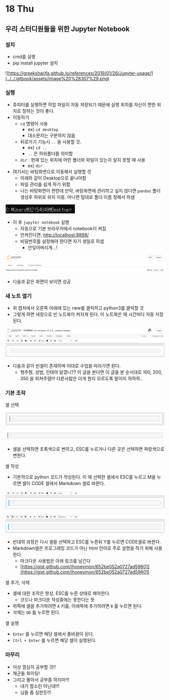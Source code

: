 # 18 Thu

## 우리 스터디원들을 위한 Jupyter Notebook

### 설치

* cmd를 실행
* pip install jupyter 설치

![https://greeksharifa.github.io/references/2019/01/26/Jupyter-usage/](../../.gitbook/assets/image%20%28307%29.png)

### 실행

* 쥬피터를 실행하면 작업 파일이 자동 저장되기 때문에 실행 위치를 자신이 편한 위치로 정하는 것이 좋다.
* 이동하기
  * `cd` 명령어 사용
    * ex\) `cd desktop`
    * 대소문자는 구분하지 않음
  * 뒤로가기 기능시 `..` 을 사용할 것.
    * ex\) `cd ..`
    * `..` 은 하위폴더를 의미함
  * `dir` : 현재 있는 위치에 어떤 폴더와 파일이 있는지 알지 못할 때 사용
    * ex\) `dir`
* 여기서는 바탕화면으로 이동해서 실행할 것
  * 아래와 같이 Desktop으로 끝나야함
  * 파일 관리를 쉽게 하기 위함
  * 나는 바탕화면이 편한데 만약, 바탕화면에 관리하고 싶지 않다면 `pandas` 폴더 생성후 하위로 위치 이동. 아니면 맘대로 폴더 이름 정해서 하셈 

![](../../.gitbook/assets/image%20%28300%29.png)

* 이 후 `jupyter notebook` 실행
  * 자동으로 기본 브라우저에서 notebook이 켜짐
  * 안켜진다면, [http://localhost:8888/](http://localhost:8888/)
  * 비밀번호를 설정해야 한다면 자기 생일로 하셈
    * 안잊어버리게...!

![](../../.gitbook/assets/image%20%28306%29.png)

* 다음과 같은 화면이 보이면 성공

### 새 노트 열기

* 위 캡처에서 오른쪽 아래에 있는 new를 클릭하고 python3를 클릭할 것
* 그렇게 하면 새창으로 빈 노트북이 켜지게 된다. 이 노트북은 매 시간마다 자동 저장된다.

![](../../.gitbook/assets/image%20%28309%29.png)

* 다음과 같이 빈셀이 존재하며 이대로 수업을 따라가면 된다.
  * 형주형, 성범, 인태야 알겠니?? 이 글을 본다면 이 글을 본 순서대로 100, 200, 350 을 외쳐주렴!!! 다른사람은 이게 뭔지 모르도록 말이지 하하하..

### 기본 조작

셀 선택

![](../../.gitbook/assets/image%20%28299%29.png)

![](../../.gitbook/assets/image%20%28308%29.png)

* 셀을 선택하면 초록색으로 변하고, ESC를 누르거나 다른 곳은 선택하면 파랑색으로 변한다.

셀 작성

* 기본적으로 python 코드가 작성된다. 이 때 선택한 셀에서 ESC를 누르고 M을 누르면 셀이 CODE 셀에서 Markdown 셀로 바뀐다.

![](../../.gitbook/assets/image%20%28303%29.png)

![](../../.gitbook/assets/image%20%28305%29.png)

* 반대의 과정은 다시 셀을 선택하고 ESC를 누른뒤 Y를 누르면 CODE셀로 바뀐다.
* Markdown셀은 프로그래밍 코드가 아닌 html 언어로 주로 설명을 하기 위해 사용한다.
  * 마크다운 사용법은 아래 링크를 남긴다
  * [https://gist.github.com/ihoneymon/652be052a0727ad59601](https://gist.github.com/ihoneymon/652be052a0727ad59601)

셀 추가, 삭제

* 셀에 대한 조작은 항상, ESC를 누른 상태로 해야한다.
  * 코드나 마크다운 작성중에는 못한다는 뜻
* 위쪽에 셀을 추가하려면 `A` 키를, 아래쪽에 추가하려면 `B` 를 누르면 된다.
* 삭제는 `DD` 를 누르면 된다.

셀 실행

* `Enter` 를 누르면 해당 셀에서 줄바꿈이 된다.
* `Ctrl + Enter` 를 누르면 해당 셀이 실행된다.

### 마무리

* 이상 열심히 공부할 것!!
* 제군들 화이팅!
* 그리고 몰아서 공부좀 하지마!!!
  * 내가 할소린 아닌데!!!
  * 님들 좀 심한듯!!!





